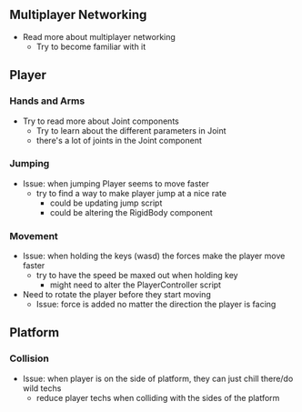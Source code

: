 ## Multiplayer Networking
- Read more about multiplayer networking
	- Try to become familiar with it

## Player
### Hands and Arms
- Try to read more about Joint components
	- Try to learn about the different parameters in Joint
	- there's a lot of joints in the Joint component

### Jumping

- Issue: when jumping Player seems to move faster
	- try to find a way to make player jump at a nice rate
		- could be updating jump script
		- could be altering the RigidBody component

### Movement

- Issue: when holding the keys (wasd) the forces make the player move faster
	- try to have the speed be maxed out when holding key
		- might need to alter the PlayerController script
- Need to rotate the player before they start moving
	- Issue: force is added no matter the direction the player is facing

## Platform
### Collision
- Issue: when player is on the side of platform, they can just chill there/do wild techs
	- reduce player techs when colliding with the sides of the platform